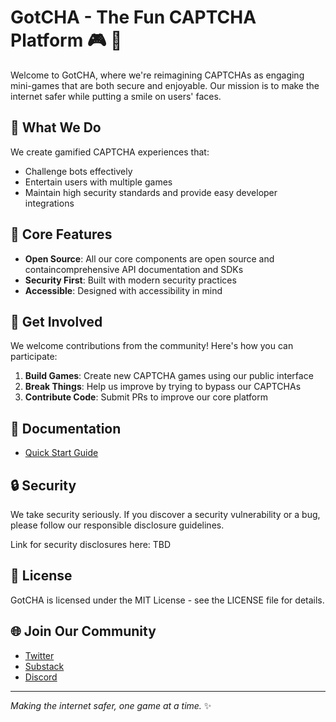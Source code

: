 # GotCHA - The Fun CAPTCHA Platform 🎮 🤖

Welcome to GotCHA, where we're reimagining CAPTCHAs as engaging mini-games that are both secure and enjoyable. Our mission is to make the internet safer while putting a smile on users' faces.

## 🎯 What We Do

We create gamified CAPTCHA experiences that:
- Challenge bots effectively
- Entertain users with multiple games
- Maintain high security standards and provide easy developer integrations

## 🌟 Core Features

- **Open Source**: All our core components are open source and containcomprehensive API documentation and SDKs
- **Security First**: Built with modern security practices
- **Accessible**: Designed with accessibility in mind

## 🤝 Get Involved

We welcome contributions from the community! Here's how you can participate:

1. **Build Games**: Create new CAPTCHA games using our public interface
2. **Break Things**: Help us improve by trying to bypass our CAPTCHAs
3. **Contribute Code**: Submit PRs to improve our core platform


## 📖 Documentation

- [Quick Start Guide](https://www.gotcha.gitbook.io)


## 🔒 Security

We take security seriously. If you discover a security vulnerability or a bug, please follow our responsible disclosure guidelines.

Link for security disclosures here: TBD

## 📜 License
GotCHA is licensed under the MIT License - see the LICENSE file for details.

## 🌐 Join Our Community



- [Twitter](https://www.x.com/GotCHA_Labs)
- [Substack](https://g0tcha.substack.com/)
- [Discord](https://www.x.com/GotCHA_Labs)


---

*Making the internet safer, one game at a time.* ✨
